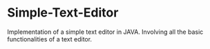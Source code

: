 # Simple-Text-Editor
Implementation of a simple text editor in JAVA. Involving all the basic functionalities of a text editor. 
